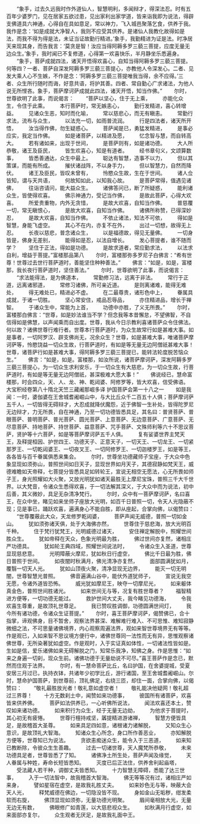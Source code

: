 <!-- { "loadSidebar": true } -->
　　“象手，过去久远我时作外道仙人，智慧明利，多闻辩才，得深法忍。时有五百年少婆罗门，见在居家五欲过患，见出家利出家学道，皆来诣我即为说法，得辟支佛道具六神通，心得自在具如意足，常以神力，飞入城邑聚落乞食，供养于我。我作是念：‘如是成就大净智人，我则不应受其供养。是诸仙人我教化故得如是法，而我不得为得是法，未证当证故勤行精进。’象手，我勤精进为证是法。时净居天来现其身，而告我言：‘莫贪是智！汝应当得阿耨多罗三藐三菩提，应度无量无边众生。’象手，我时闻已不复修道，心得第一欢喜快乐，半月静坐乐悉遍身。
　　“象手，菩萨成就四法，诸天开悟得欢喜心，自知当得阿耨多罗三藐三菩提。何等四？一者、菩萨自深发阿耨多罗三藐三菩提心，亦教他人令深发心。二者、见发大乘人心不生嫉，不作是念：‘阿耨多罗三藐三菩提唯我当得，余不应得。’三者、众生所行随时而诲，好意共语，将护其善。四者、常自勤心广求诸法，为他人说无所悭吝。象手，菩萨摩诃萨成就此四法，诸天开悟，知当作佛。”
　　尔时，世尊欲明了此事，而说偈言：
　　“菩萨以坚心，住于无上乘，
　　亦能化众生，令住于此乘。
　　本行菩萨时，常无嫉恚心，
　　勤行发精进，喜心转增益。
　　见诸众生恶，知时而化喻，
　　常以慈悲心，而无有瞋恚。
　　常勤行求法，流布与众生，
　　以法充一切，如雨普流润。
　　行是四法者，诸天所开悟，
　　汝当得作佛，勿生疑惑心。
　　菩萨闻是已，勇猛发精进，
　　是事必应实，我定当作佛。
　　如是诸菩萨，以精进及愿，
　　忆念智与慧，而自转高大。
　　若有诸如来，出现于世间，
　　是菩萨则有，如是诸功德。
　　大人所恭敬，诸王及臣民，
　　皆生欢喜心，知是有道者。
　　经书章句义，文颂算数事，
　　皆悉善通达，众生中最上。
　　聪达有智慧，造事不以力，
　　但以其策谋，而能有所成。
　　摧伏诸战阵，不以身手力，
　　但以智慧力，自然而降伏。
　　诸王及臣民，皆叹未曾有，
　　怜愍众生故，生在于世间。
　　诸人佥皆知，谓与天共语，
　　何故知如此，以知我心故。
　　是菩萨常得，值遇见诸佛，
　　往诣咨请问，能大益众生。
　　诸佛答问已，断了所疑惑，
　　能利诸众生，皆使得欢喜。
　　佛示神通力，受记当作佛，
　　是故此菩萨，心得大欢喜。
　　所爱贵重物，内外无贪惜，
　　是故大欢喜，自知当作佛。
　　普慈覆一切，常无瞋恨心，
　　是故大欢喜，自知当作佛。
　　诸佛所称赞，已得深妙忍，
　　是故大欢喜，自知当作佛。
　　不依止诸法，知法不可依，
　　得如是智慧，身能飞虚空。
　　其心不在内，亦复不在外，
　　出过一切想，故得无上忍。
　　长夜以慈悲，普念诸众生，
　　以是福德故，得见无量佛。
　　一切身皆是，佛身无差别，
　　能得如是忍，以法自增长。
　　发心菩提者，谁不随而学？
　　坚住于正法，得如是功德。
　　是故求道者，常应勤求法，
　　以法求自利，增益于菩提。”富楼那品第八
　　尔时，富楼那弥多罗尼子白佛言：“希有世尊！世尊过去世行菩萨道时，善能坚住种种善法。”
　　佛言：“如是，如是，富楼那，我长夜行菩萨道时，坚住善法。”
　　尔时，世尊欲明了此事，而说偈言：
　　“求法能得法，是为佛道本，
　　常勤修习法，远离于非法。
　　常行于正道，远离诸邪道，
　　常修习诸佛，所可亲近道。
　　是则离诸难，能得无难处，
　　得无难处已，精进必不虚。
　　在二最尊贵，诸形色中上，
　　眷属具成就，于诸一切胜。
　　坚心常安住，戒品忍辱品，
　　亦住精进品，增长于禅智。
　　于诸众生中，常能为上首，
　　功德中亦胜，了义无所畏。”
　　尔时，富楼那白佛言：“世尊，如是妙法谁当不学？但念我等本昔懈怠，不望佛智，不自信得如是佛慧，以声闻乘而自出度。世尊，我从今日示教利喜诸菩萨众令住佛法。何以故？诸佛世尊行难行者。世尊本行菩萨道时，为众生故常行如是甚难大事。如是事者，一切阿罗汉、辟支佛尚无，况余众生？世尊，如是甚难大事，唯诸菩萨摩诃萨等，怜愍饶益一切众生故，行菩萨道时，有如是等无量无边阿僧祇甚难大事！世尊，诸菩萨行如是甚难大事，得阿耨多罗三藐三菩提已，能转法轮度脱苦恼众生。”
　　佛言：“如是，如是。富楼那，如汝所说，诸菩萨摩诃萨，深发阿耨多罗三藐三菩提心，为一切众生求利安乐，于一切众生有大慈悲，为一切众生故，行菩萨道时，有如是等无量无边阿僧祇，甚深极难大愿大事！”
　　佛说经已，慧命富楼那，时会四众，天、人、龙、神、乾闼婆、阿修罗等，皆大欢喜，信受佛语。
大宝积经卷第八十隋北天竺三藏阇那崛多译
护国菩萨会第一十八之一
　　如是我闻：一时，婆伽婆在王舍城耆阇崛山中，与大比丘众千二百五十人俱；菩萨摩诃萨五千人，一切皆得无碍辩才，大忍成就降伏魔怨，近于佛智一生补处，皆得陀罗尼无边辩才，力无所畏，自在神通，乃至一切功德皆悉具足，其名曰：普贤菩萨、普眼菩萨、普明菩萨、普光菩萨、圆光菩萨、上意菩萨、无边意菩萨、广意菩萨、无尽意菩萨、持地菩萨、持世菩萨、益意菩萨、咒手菩萨、文殊师利等六十不思议菩萨，贤护等十六菩萨，如是等菩萨摩诃萨五千人俱。
　　复有娑婆世界主梵天王，及释提桓因、护世四王、功德天子、正意天子，一切天王、一切龙王、一切紧那罗王、一切乾闼婆王、一切夜叉王、一切阿修罗王、一切迦楼罗王，如是等王，各各皆与百千眷属俱悉来集会。
　　尔时，世尊坐功德藏师子宝座，于大众中色象显现如须弥山，普照世间如日天子，显现世界如月天子，其德寂静如梵天王，威德难瞻如天帝释，七菩提分皆悉具足如转轮王，宣说无相空无愿法，心无所畏如师子王，身光照耀如大火聚，又放光明犹如诸天最胜无上摩尼宝珠，普照三千大千世界。以大梵音，令诸众生悉得欢喜，于一切法解其深义，于大众中而为说法，初中后善，其义微妙，具足无杂清净梵行。
　　尔时，众中有一菩萨摩诃萨，名曰喜王，在众中坐，睹见如来坐师子座放大光明，如百千日普照一切，令天人光隐蔽不现；见是事已，踊跃欢喜，遍满身心不能自胜，即从座起，合掌向佛，以偈赞曰：
　　“世尊覆蔽此大众，天龙修罗乾闼婆，
　　菩萨声闻无威德，普照一切如金山。
　　犹如须弥诸天俱，处于大海佛亦然，
　　世尊住于慈悲海，放大光明百千种。
　　住于梵行犹梵王，光明威德过诸天，
　　安住禅定解脱中，照耀世间胜众生。
　　犹如帝释在天众，色象光明最为胜，
　　佛过世间亦复然，诸相庄严功德具。
　　犹如轮王典四域，照耀世间说法时，
　　令诸众生入圣道，世尊显现慈悲意。
　　光明障蔽火摩尼，犹如秋日行虚空，
　　佛比千日最为胜，佛日普照于世间。
　　如夜闇时秋满月，佛光清净亦复然，
　　面部圆满犹如月，覆翳一切天人光。
　　犹如山顶夜火聚，清净显现无边界，
　　能灭一切无明闇，世尊智慧光普照。
　　佛音遍满山谷中，能伏外道犹师子，
　　宣说无我空无愿，令诸外道皆恐怖。
　　威光犹如摩尼王，映夺一切摩尼光，
　　如来躯体真金色，普照世间胜诸光。
　　如来世间无与等，况复有胜世尊者？
　　福智精进方便等，一切功德无能过。
　　救护世间大丈夫，我今睹见功德海，
　　令我欢喜生尊重，是故顶礼世尊足。
　　我已赞叹胜调御，功德圆满世间灯，
　　我今所有诸功德，令诸众生证菩提。”
　　尔时，喜王菩萨摩诃萨，偈赞佛已，合十指掌，谛观佛身，目不暂舍，观察法界甚深、难解难行难入、不可思惟、难知寂静微细之法，不可思量诸佛境界，内心观察周遍法界，观如来智世尊境界无有等等。作是观已，入如来智不思议境方便行中，诸佛世尊同一法性而无有异，思惟观察诸佛世尊，无所染著犹如虚空。作是观时，入于实证真如体性，一切诸法性皆如是。生如是信，爱乐诸佛如来无碍解脱之门，知常乐我净，知佛之身。作是思惟：“如来之身遍一切刹，现众生前。诸佛功德于无量劫说不可尽。”喜王菩萨作是念已，默然而住观于法界。
　　尔时，有一慧命菩萨比丘，名曰护国，在舍婆提城，受夏安居三月过已，执持衣钵，共诸年少初学比丘，游行诸国，至王舍城耆阇崛山。尔时，慧命护国菩萨，到世尊前，顶礼佛足，右绕三匝，却住一面，合掌向佛，以偈赞曰：
　　“敬礼最胜放光者！敬礼意如虚空者！
　　敬礼能决他疑网！敬礼超过三界尊！
　　十方无数刹土中，闻赞如来功德事，
　　彼国所有诸菩萨，欢喜皆来供养佛。
　　菩萨如法供养已，一心听佛所说法，
　　闻法欢喜还本土，赞叹如来诸功德。
　　如来积行为众生，经于无量无边劫，
　　为他求于菩提时，其心初无有疲惓。
　　世尊行檀持戒坚，羼提精进游诸禅，
　　智慧方便皆具足，是故稽首大圣尊。
　　如来具足四如意，诸根诸力诸解脱，
　　又知众生心意识，是故顶礼大智海。
　　知诸众生心所念，身口所作善恶业，
　　亦知解脱方便等，世尊知已为说法。
　　贪欲恚痴迷众生，能令入于三恶道，
　　如来知已教断除，令彼众生生善趣。
　　过去一切诸世尊，天人魔梵所恭敬，
　　未来功德具足者，世尊皆悉了了知。
　　诸佛净土所生处，菩萨声闻及缘觉，
　　天人眷属与种姓，寿命长短皆悉知。
　　灭度已后正法住，供养舍利起庙塔，
　　受法藏人若干种，调御丈夫皆悉知。
　　十力智慧无障碍，悉能了达三世事，
　　入于一切法智中，故我稽首大智海。
　　佛无等等况有过，诸相庄严如来身，
　　譬如星宿在虚空，是故我礼胜丈夫。
　　如来妙色无与等，映蔽大会天人光，
　　释梵威德在佛边，一切隐没皆不现。
　　身如金山无垢秽，绀发柔软而右旋，
　　佛顶显现如须弥，无量功德光明聚。
　　眉间毫相放大光，无量无边无有数，
　　佛眼修广如青莲，以大慈悲视众生。
　　如秋满月行虚空，如来面部亦复尔，
　　众生观者无厌足，是故我礼面中王。
